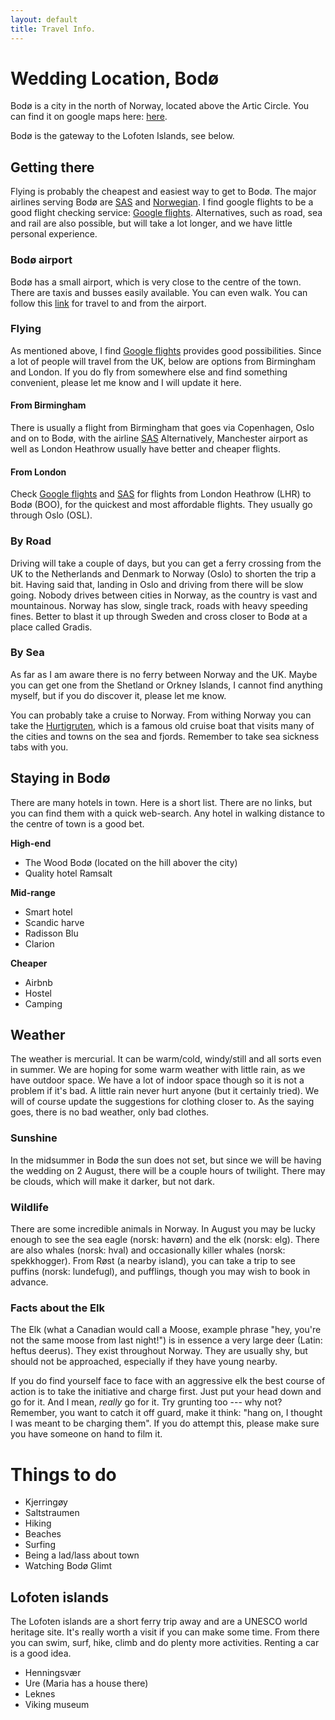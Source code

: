 ```yaml
---
layout: default
title: Travel Info.
---
```


# **Wedding Location, Bodø**
Bodø is a city in the north of Norway, located above the Artic Circle. You can find it on google maps here: <a href="https://maps.app.goo.gl/4MSZEpyszJbVNWuM8"> here</a>.

Bodø is the gateway to the Lofoten Islands, see below.

## **Getting there**
Flying is probably the cheapest and easiest way to get to Bodø.
The major airlines serving Bodø are [SAS](https://www.flysas.com/) and [Norwegian](https://www.norwegian.com/uk/). 
I find google flights to be a good flight checking service: [Google flights](https://www.google.com/travel/flights).
Alternatives, such as road, sea and rail are also possible, but will take a lot longer, and we have little personal experience.

### **Bodø airport**
Bodø has a small airport, which is very close to the centre of the town. There are taxis and busses easily available. You can even walk. You can follow this [link](https://avinor.no/en/airport/bodo-airport/to-and-from-the-airport/bus-taxi-and-train) for travel to and from the airport.

### **Flying**
As mentioned above, I find [Google flights](https://www.google.com/travel/flights) provides good possibilities. Since a lot of people will travel from the UK, below are options from Birmingham and London. If you do fly from somewhere else and find something convenient, please let me know and I will update it here.

#### **From Birmingham**
There is usually a flight from Birmingham that goes via Copenhagen, Oslo and on to Bodø, with the airline [SAS](https://www.flysas.com/)
Alternatively, Manchester airport as well as London Heathrow usually have better and cheaper flights.

#### **From London**
Check [Google flights](https://www.google.com/travel/flights) and [SAS](https://www.flysas.com/) for flights from London Heathrow (LHR) to Bodø (BOO), for the quickest and most affordable flights. They usually go through Oslo (OSL).

### **By Road**
Driving will take a couple of days, but you can get a ferry crossing from the UK to the Netherlands and Denmark to Norway (Oslo) to shorten the trip a bit. Having said that, landing in Oslo and driving from there will be slow going. Nobody drives between cities in Norway, as the country is vast and mountainous. Norway has slow, single track, roads with heavy speeding fines. Better to blast it up through Sweden and cross closer to Bodø at a place called Gradis.

### **By Sea**
As far as I am aware there is no ferry between Norway and the UK. Maybe you can get one from the Shetland or Orkney Islands, I cannot find anything myself, but if you do discover it, please let me know.

You can probably take a cruise to Norway. From withing Norway you can take the [Hurtigruten](https://www.hurtigruten.com/), which is a famous old cruise boat that visits many of the cities and towns on the sea and fjords. Remember to take sea sickness tabs with you.

## **Staying in Bodø**
There are many hotels in town. Here is a short list. There are no links, but you can find them with a quick web-search. Any hotel in walking distance to the centre of town is a good bet.

**High-end**
- The Wood Bodø (located on the hill abover the city)
- Quality hotel Ramsalt

**Mid-range**
- Smart hotel
- Scandic harve 
- Radisson Blu
- Clarion

**Cheaper**
- Airbnb
- Hostel
- Camping

## **Weather**
The weather is mercurial. It can be warm/cold, windy/still and all sorts even in summer. We are hoping for some warm weather with little rain, as we have outdoor space. We have a lot of indoor space though so it is not a problem if it's bad. A little rain never hurt anyone (but it certainly tried).
We will of course update the suggestions for clothing closer to. As the saying goes, there is no bad weather, only bad clothes.

### **Sunshine**
In the midsummer in Bodø the sun does not set, but since we will be having the wedding on 2 August, there will be a couple hours of twilight. There may be clouds, which will make it darker, but not dark.

### **Wildlife**
There are some incredible animals in Norway. In August you may be lucky enough to see the sea eagle (norsk: havørn) and the elk (norsk: elg). There are also whales (norsk: hval) and occasionally killer whales (norsk: spekkhogger). From Røst (a nearby island), you can take a trip to see puffins (norsk: lundefugl), and pufflings, though you may wish to book in advance.

### **Facts about the Elk**
The Elk (what a Canadian would call a Moose, example phrase "hey, you're not the same moose from last night!") is in essence a very large deer (Latin: heftus deerus). They exist throughout Norway. They are usually shy, but should not be approached, especially if they have young nearby.

If you do find yourself face to face with an aggressive elk the best course of action is to take the initiative and charge first. Just put your head down and go for it.  And I mean, _really_ go for it. Try grunting too --- why not? Remember, you want to catch it off guard, make it think: "hang on, I thought I was meant to be charging them". If you do attempt this, please make sure you have someone on hand to film it.

# **Things to do**
- Kjerringøy
- Saltstraumen
- Hiking
- Beaches
- Surfing
- Being a lad/lass about town
- Watching Bodø Glimt

## **Lofoten islands**
The Lofoten islands are a short ferry trip away and are a UNESCO world heritage site. It's really worth a visit if you can make some time. From there you can swim, surf, hike, climb and do plenty more activities. Renting a car is a good idea.
- Henningsvær
- Ure (Maria has a house there)
- Leknes
- Viking museum



